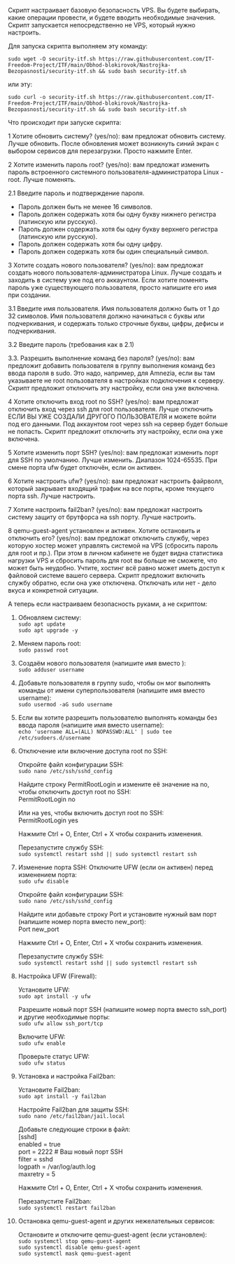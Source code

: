 Скрипт настраивает базовую безопасность VPS. Вы будете выбирать, какие операции провести, и будете вводить необходимые значения. Скрипт запускается непосредственно не VPS, который нужно настроить.

Для запуска скрипта выполняем эту команду:

```sudo wget -O security-itf.sh https://raw.githubusercontent.com/IT-Freedom-Project/ITF/main/Obhod-blokirovok/Nastrojka-Bezopasnosti/security-itf.sh && sudo bash security-itf.sh```

или эту:

```sudo curl -o security-itf.sh https://raw.githubusercontent.com/IT-Freedom-Project/ITF/main/Obhod-blokirovok/Nastrojka-Bezopasnosti/security-itf.sh && sudo bash security-itf.sh```

Что происходит при запуске скрипта:

1 Хотите обновить систему? (yes/no): вам предложат обновить систему. Лучше обновить. После обновления может возникнуть синий экран с выбором сервисов для перезагрузки. Просто нажмите Enter.

2 Хотите изменить пароль root? (yes/no): вам предложат изменить пароль встроенного системного пользователя-администратора Linux - root. Лучше поменять.

2.1 Введите пароль и подтверждение пароля.
- Пароль должен быть не менее 16 символов.
- Пароль должен содержать хотя бы одну букву нижнего регистра (латинскую или русскую).
- Пароль должен содержать хотя бы одну букву верхнего регистра (латинскую или русскую).
- Пароль должен содержать хотя бы одну цифру.
- Пароль должен содержать хотя бы один специальный символ.

3 Хотите создать нового пользователя? (yes/no):  вам предложат создать нового пользователя-администратора Linux. Лучше создать и заходить в систему уже под его аккаунтом. Если хотите поменять пароль уже существующего пользователя, просто напишите его имя при создании.

3.1 Введите имя пользователя. Имя пользователя должно быть от 1 до 32 символов. Имя пользователя должно начинаться с буквы или подчеркивания, и содержать только строчные буквы, цифры, дефисы и подчеркивания.

3.2 Введите пароль (требования как в 2.1)

3.3. Разрешить выполнение команд без пароля? (yes/no): вам предложит добавить пользователя в группу выполнения команд без ввода пароля в sudo. Это надо, например, для Amnezia, если вы там указываете не root пользователя в настройках подключения к серверу. Скрипт предложит отключить эту настройку, если она уже включена.

4 Хотите отключить вход root по SSH? (yes/no): вам предложат отключить вход через ssh для root пользователя. Лучше отключить ЕСЛИ ВЫ УЖЕ СОЗДАЛИ ДРУГОГО ПОЛЬЗОВАТЕЛЯ и можете войти под его данными. Под аккаунтом root через ssh на сервер будет больше не попасть. Скрипт предложит отключить эту настройку, если она уже включена.

5 Хотите изменить порт SSH? (yes/no): вам предложат изменить порт для SSH по умолчанию. Лучше изменить. Диапазон 1024-65535. При смене порта ufw будет отключён, если он активен.

6 Хотите настроить ufw? (yes/no): вам предложат настроить файрволл, который закрывает входящий трафик на все порты, кроме текущего порта ssh. Лучше настроить.

7 Хотите настроить fail2ban? (yes/no): вам предложат настроить систему защиту от брутфорса на ssh порту. Лучше настроить.

8 qemu-guest-agent установлен и активен. Хотите остановить и отключить его? (yes/no): вам предложат отключить службу, через которую хостер может управлять системой на VPS (сбросить пароль для root и пр.). При этом в личном кабинете не будет видна статистика нагрузки VPS и сбросить пароль для root вы больше не сможете, что может быть неудобно. Учтите, хостинг всё равно может иметь доступ к файловой системе вашего сервера. Скрипт предложит включить службу обратно, если она уже отключена. Отключать или нет - дело вкуса и конкретной ситуации.


А теперь если настраиваем безопасность руками, а не скриптом:

1. Обновляем систему:\
```sudo apt update``` \
```sudo apt upgrade -y```

2. Меняем пароль root:\
```sudo passwd root```

3. Создаём нового пользователя (напишите имя вместо <username>):\
```sudo adduser username```

4. Добавьте пользователя в группу sudo, чтобы он мог выполнять команды от имени суперпользователя (напишите имя вместо username):\
```sudo usermod -aG sudo username```

5. Если вы хотите разрешить пользователю выполнять команды без ввода пароля (напишите имя вместо username):\
```echo 'username ALL=(ALL) NOPASSWD:ALL' | sudo tee /etc/sudoers.d/username```

6. Отключение или включение доступа root по SSH:

   Откройте файл конфигурации SSH:\
   ```sudo nano /etc/ssh/sshd_config```

   Найдите строку PermitRootLogin и измените её значение на no, чтобы отключить доступ root по SSH:\
   PermitRootLogin no

   Или на yes, чтобы включить доступ root по SSH:\
   PermitRootLogin yes

   Нажмите Ctrl + O, Enter, Ctrl + X чтобы сохранить изменения.

   Перезапустите службу SSH:\
   ```sudo systemctl restart sshd || sudo systemctl restart ssh```

7. Изменение порта SSH:
   Отключите UFW (если он активен) перед изменением порта:\
   ```sudo ufw disable```

   Откройте файл конфигурации SSH:\
   ```sudo nano /etc/ssh/sshd_config```

   Найдите или добавьте строку Port и установите нужный вам порт (напишите номер порта вместо new_port):\
   Port new_port

   Нажмите Ctrl + O, Enter, Ctrl + X чтобы сохранить изменения.
   
   Перезапустите службу SSH: \
   ```sudo systemctl restart sshd || sudo systemctl restart ssh```

8. Настройка UFW (Firewall):
   
   Установите UFW:\
   ```sudo apt install -y ufw```
   
   Разрешите новый порт SSH (напишите номер порта вместо ssh_port) и другие необходимые порты:\
   ```sudo ufw allow ssh_port/tcp```
   
   Включите UFW:\
   ```sudo ufw enable```

   Проверьте статус UFW:\
   ```sudo ufw status```
   
10. Установка и настройка Fail2ban:
    
    Установите Fail2ban:\
    ```sudo apt install -y fail2ban```

    Настройте Fail2ban для защиты SSH:\
    ```sudo nano /etc/fail2ban/jail.local```

    Добавьте следующие строки в файл:\
    [sshd]\
    enabled = true\
    port = 2222  # Ваш новый порт SSH\
    filter = sshd\
    logpath = /var/log/auth.log\
    maxretry = 5

    Нажмите Ctrl + O, Enter, Ctrl + X чтобы сохранить изменения.

    Перезапустите Fail2ban:\
    ```sudo systemctl restart fail2ban```

12. Остановка qemu-guest-agent и других нежелательных сервисов:
    
    Остановите и отключите qemu-guest-agent (если установлен):\
    ```sudo systemctl stop qemu-guest-agent```\
    ```sudo systemctl disable qemu-guest-agent```\
    ```sudo systemctl mask qemu-guest-agent```
  
